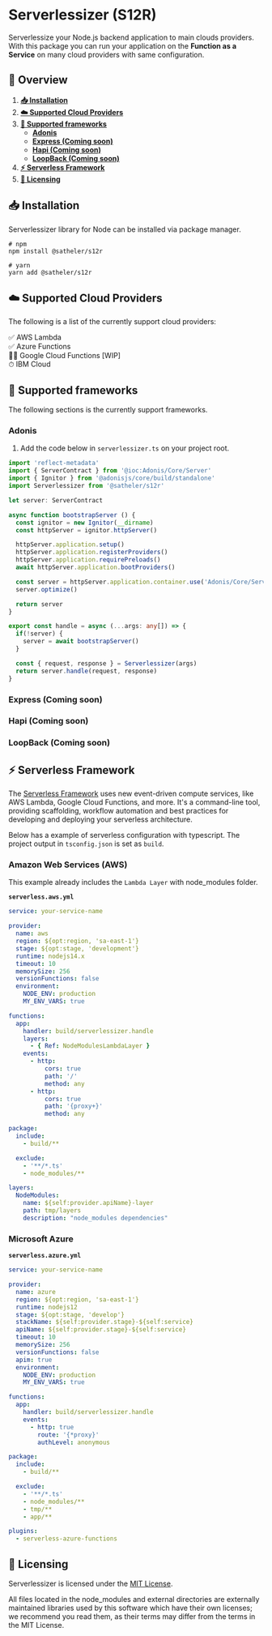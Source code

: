 # Serverlessizer (S12R)

Serverlessize your Node.js backend application to main clouds providers. With this package you can run your application on the **Function as a Service** on many cloud providers with same configuration.

## 📑 Overview

1. **[📥 Installation](#-installation)**
2. **[☁️ Supported Cloud Providers](#%EF%B8%8F-supported-cloud-providers)**
3. **[🧩 Supported frameworks](#supported-frameworks)**
   - **[Adonis](#adonis)**
   - **[Express (Coming soon)](#express-coming-soon)**
   - **[Hapi (Coming soon)](#hapi-coming-soon)**
   - **[LoopBack (Coming soon)](#loopback-coming-soon)**
4. **[⚡️ Serverless Framework](#%EF%B8%8F-serverless-framework)**
5. **[📜 Licensing](#-licensing)**

## 📥 Installation

Serverlessizer library for Node can be installed via package manager.

```console
# npm
npm install @satheler/s12r

# yarn
yarn add @satheler/s12r
```

## ☁️ Supported Cloud Providers

The following is a list of the currently support cloud providers:

✅ AWS Lambda  
✅ Azure Functions  
🧑‍💻 Google Cloud Functions [WIP]  
⏱ IBM Cloud

## 🧩 Supported frameworks

The following sections is the currently support frameworks.

### Adonis

1. Add the code below in `serverlessizer.ts` on your project root.

```typescript
import 'reflect-metadata'
import { ServerContract } from '@ioc:Adonis/Core/Server'
import { Ignitor } from '@adonisjs/core/build/standalone'
import Serverlessizer from '@satheler/s12r'

let server: ServerContract

async function bootstrapServer () {
  const ignitor = new Ignitor(__dirname)
  const httpServer = ignitor.httpServer()

  httpServer.application.setup()
  httpServer.application.registerProviders()
  httpServer.application.requirePreloads()
  await httpServer.application.bootProviders()

  const server = httpServer.application.container.use('Adonis/Core/Server')
  server.optimize()

  return server
}

export const handle = async (...args: any[]) => {
  if(!server) {
    server = await bootstrapServer()
  }

  const { request, response } = Serverlessizer(args)
  return server.handle(request, response)
}
```

### Express (Coming soon)

### Hapi (Coming soon)

### LoopBack (Coming soon)

## ⚡️ Serverless Framework

The [Serverless Framework](https://www.serverless.com) uses new event-driven compute services, like AWS Lambda, Google Cloud Functions, and more. It's a command-line tool, providing scaffolding, workflow automation and best practices for developing and deploying your serverless architecture.

Below has a example of serverless configuration with typescript. The project output in `tsconfig.json` is set as `build`.

### Amazon Web Services (AWS)

This example already includes the `Lambda Layer` with node_modules folder.

**`serverless.aws.yml`**

```yaml
service: your-service-name

provider:
  name: aws
  region: ${opt:region, 'sa-east-1'}
  stage: ${opt:stage, 'development'}
  runtime: nodejs14.x
  timeout: 10
  memorySize: 256
  versionFunctions: false
  environment:
    NODE_ENV: production
    MY_ENV_VARS: true

functions:
  app:
    handler: build/serverlessizer.handle
    layers:
      - { Ref: NodeModulesLambdaLayer }
    events:
      - http:
          cors: true
          path: '/'
          method: any
      - http:
          cors: true
          path: '{proxy+}'
          method: any

package:
  include:
    - build/**

  exclude:
    - '**/*.ts'
    - node_modules/**

layers:
  NodeModules:
    name: ${self:provider.apiName}-layer
    path: tmp/layers
    description: "node_modules dependencies"
```

### Microsoft Azure

**`serverless.azure.yml`**

```yaml
service: your-service-name

provider:
  name: azure
  region: ${opt:region, 'sa-east-1'}
  runtime: nodejs12
  stage: ${opt:stage, 'develop'}
  stackName: ${self:provider.stage}-${self:service}
  apiName: ${self:provider.stage}-${self:service}
  timeout: 10
  memorySize: 256
  versionFunctions: false
  apim: true
  environment:
    NODE_ENV: production
    MY_ENV_VARS: true

functions:
  app:
    handler: build/serverlessizer.handle
    events:
      - http: true
        route: '{*proxy}'
        authLevel: anonymous

package:
  include:
    - build/**

  exclude:
    - '**/*.ts'
    - node_modules/**
    - tmp/**
    - app/**

plugins:
  - serverless-azure-functions
```

## 📜 Licensing

Serverlessizer is licensed under the [MIT License](./LICENSE).

All files located in the node_modules and external directories are externally maintained libraries used by this software which have their own licenses; we recommend you read them, as their terms may differ from the terms in the MIT License.
